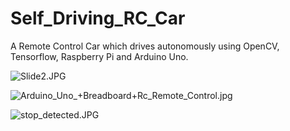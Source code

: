 # Self_Driving_RC_Car
A Remote Control Car which drives autonomously using OpenCV, Tensorflow, Raspberry Pi and Arduino Uno.

![Slide2.JPG](https://www.dropbox.com/s/h49u25ea24i72rj/Slide2.JPG?dl=0&raw=1)

![Arduino_Uno_+_Breadboard_+Rc_Remote_Control.jpg](https://www.dropbox.com/s/l0exh1e0njk6yo7/Arduino_Uno_%2B_Breadboard_%2BRc_Remote_Control.jpg?dl=0&raw=1)

![stop_detected.JPG](https://www.dropbox.com/s/h0c6fie2riaj1fd/stop_detected.JPG?dl=0&raw=1)
